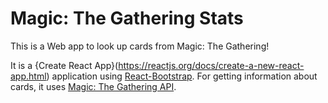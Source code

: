 # Magic: The Gathering Stats

This is a Web app to look up cards from Magic: The Gathering! 

It is a {Create React App}(https://reactjs.org/docs/create-a-new-react-app.html) application using [React-Bootstrap](https://react-bootstrap.github.io/). For getting information about cards, it uses [Magic: The Gathering API](https://docs.magicthegathering.io/).
